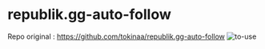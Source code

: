 # republik.gg-auto-follow
Repo original : https://github.com/tokinaa/republik.gg-auto-follow
![to-use](https://github.com/dinarsanjaya/republik.gg-auto-follow/assets/34889287/a03d9e50-fae3-466f-972b-a918e0787991)

